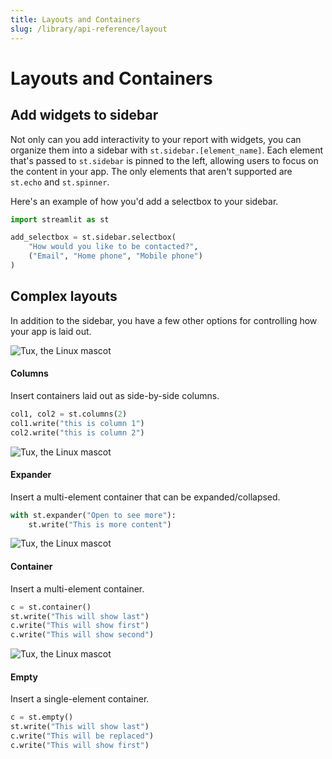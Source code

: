 ```yaml
---
title: Layouts and Containers
slug: /library/api-reference/layout
---
```


# Layouts and Containers

## Add widgets to sidebar

Not only can you add interactivity to your report with widgets, you can organize them into a sidebar with `st.sidebar.[element_name]`. Each element that's passed to `st.sidebar` is pinned to the left, allowing users to focus on the content in your app. The only elements that aren't supported are `st.echo` and `st.spinner`.

Here's an example of how you'd add a selectbox to your sidebar.

```python
import streamlit as st

add_selectbox = st.sidebar.selectbox(
    "How would you like to be contacted?",
    ("Email", "Home phone", "Mobile phone")
)
```

## Complex layouts

In addition to the sidebar, you have a few other options for controlling how your app is laid out.

<TileContainer>
<RefCard href="/library/api-reference/layout/st.columns">

<Image pure alt="Tux, the Linux mascot" src="/img/data-table.png" />

#### Columns

Insert containers laid out as side-by-side columns.

```python
col1, col2 = st.columns(2)
col1.write("this is column 1")
col2.write("this is column 2")
```

</RefCard>
<RefCard href="/library/api-reference/layout/st.expander">

<Image pure alt="Tux, the Linux mascot" src="/img/data-table.png" />

#### Expander

Insert a multi-element container that can be expanded/collapsed.

```python
with st.expander("Open to see more"):
    st.write("This is more content")
```

</RefCard>
<RefCard href="/library/api-reference/layout/st.container">

<Image pure alt="Tux, the Linux mascot" src="/img/data-table.png" />

#### Container

Insert a multi-element container.

```python
c = st.container()
st.write("This will show last")
c.write("This will show first")
c.write("This will show second")
```

</RefCard>
<RefCard href="/library/api-reference/layout/st.empty">

<Image pure alt="Tux, the Linux mascot" src="/img/data-table.png" />

#### Empty

Insert a single-element container.

```python
c = st.empty()
st.write("This will show last")
c.write("This will be replaced")
c.write("This will show first")
```

</RefCard>
</TileContainer>
